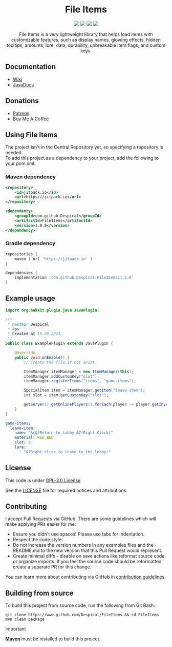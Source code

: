 <h1 align="center">File Items</h1>

<div align="center">

[![](https://github.com/Despical/FileItems/actions/workflows/build.yml/badge.svg)](https://github.com/Despical/FileItems/actions/workflows/build.yml)
[![](https://jitpack.io/v/Despical/FileItems.svg)](https://jitpack.io/#Despical/FileItems)
[![](https://img.shields.io/badge/javadoc-latest-lime.svg)](https://javadoc.jitpack.io/com/github/Despical/FileItems/latest/javadoc/index.html)
[![](https://img.shields.io/badge/Buy%20Me%20A%20Coffee-Support-lime.svg?logo=BuyMeACoffee)](https://www.buymeacoffee.com/despical)

File Items is a very lightweight library that helps load items with customizable features, such as display names, glowing effects,
hidden tooltips, amounts, lore, data, durability, unbreakable item flags, and custom keys.

</div>

## Documentation
- [Wiki](https://github.com/Despical/FileItems/wiki)
- [JavaDocs](https://javadoc.jitpack.io/com/github/Despical/FileItems/latest/javadoc/index.html)

## Donations
- [Patreon](https://www.patreon.com/despical)
- [Buy Me A Coffee](https://www.buymeacoffee.com/despical)

## Using File Items
The project isn't in the Central Repository yet, so specifying a repository is needed.<br>
To add this project as a dependency to your project, add the following to your pom.xml:

### Maven dependency

```xml
<repository>
    <id>jitpack.io</id>
    <url>https://jitpack.io</url>
</repository>
```
```xml
<dependency>
    <groupId>com.github.Despical</groupId>
    <artifactId>FileItems</artifactId>
    <version>1.0.0</version>
</dependency>
```

### Gradle dependency
```groovy
repositories {
    maven { url 'https://jitpack.io' }
}
```
```groovy
dependencies {
    implementation 'com.github.Despical:FileItems:1.5.0'
}
```

## Example usage

```java
import org.bukkit.plugin.java.JavaPlugin;

/**
 * @author Despical
 * <p>
 * Created at 19.09.2024
 */
public class ExamplePlugin extends JavaPlugin {

	@Override
	public void onEnable() {
		// Create the file if not exist.

		ItemManager itemManager = new ItemManager(this);
		itemManager.addCustomKey("slot");
		itemManager.registerItems("items", "game-items");

		SpecialItem item = itemManager.getItem("leave-item");
		int slot = item.getCustomKey("slot");

		getServer().getOnlinePlayers().forEach(player -> player.getInventory().setItem(slot, item.getItemStack()));
	}
}
```

```yaml
game-items:
  leave-item:
    name: "&c&lReturn to Lobby &7(Right Click)"
    material: RED_BED
    slot: 8
    lore:
      - "&7Right-click to leave to the lobby!"
```

## License
This code is under [GPL-3.0 License](http://www.gnu.org/licenses/gpl-3.0.html)

See the [LICENSE](https://github.com/Despical/FileItems/blob/main/LICENSE) file for required notices and attributions.

## Contributing

I accept Pull Requests via GitHub. There are some guidelines which will make applying PRs easier for me:
+ Ensure you didn't use spaces! Please use tabs for indentation.
+ Respect the code style.
+ Do not increase the version numbers in any examples files and the README.md to the new version that this Pull Request would represent.
+ Create minimal diffs - disable on save actions like reformat source code or organize imports. If you feel the source code should be reformatted create a separate PR for this change.

You can learn more about contributing via GitHub in [contribution guidelines](../CONTRIBUTING.md).

## Building from source
To build this project from source code, run the following from Git Bash:
```
git clone https://www.github.com/Despical/FileItems && cd FileItems
mvn clean package
```

> [!IMPORTANT]  
> **[Maven](https://maven.apache.org/)** must be installed to build this project.
